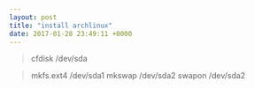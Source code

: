 ```yaml
---
layout: post
title: "install archlinux"
date: 2017-01-28 23:49:11 +0000
---
```


> cfdisk /dev/sda

> mkfs.ext4 /dev/sda1
> mkswap /dev/sda2
> swapon /dev/sda2

